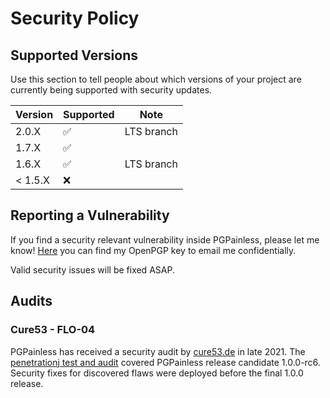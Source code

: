<!--
SPDX-FileCopyrightText: 2021 Paul Schaub <info@pgpainless.org>

SPDX-License-Identifier: Apache-2.0
-->


# Security Policy

## Supported Versions

Use this section to tell people about which versions of your project are
currently being supported with security updates.

| Version | Supported          | Note       |
|---------|--------------------|------------|
| 2.0.X   | :white_check_mark: | LTS branch |
| 1.7.X   | :white_check_mark: |            |
| 1.6.X   | :white_check_mark: | LTS branch |
| < 1.5.X | :x:                |            |

## Reporting a Vulnerability

If you find a security relevant vulnerability inside PGPainless, please let me know!
[Here](https://keyoxide.org/7F9116FEA90A5983936C7CFAA027DB2F3E1E118A) you can find my OpenPGP key to email me confidentially.

Valid security issues will be fixed ASAP.

## Audits

### Cure53 - FLO-04
PGPainless has received a security audit by [cure53.de](https://cure53.de) in late 2021.
The [penetrationj test and audit](https://cure53.de/pentest-report_pgpainless.pdf) covered PGPainless
release candidate 1.0.0-rc6.
Security fixes for discovered flaws were deployed before the final 1.0.0 release.
